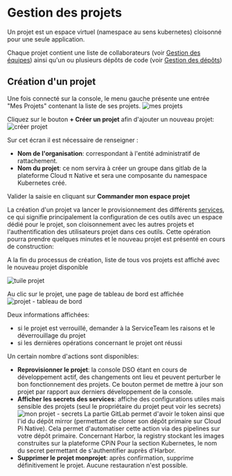 # Gestion des projets

Un projet est un espace virtuel (namespace au sens kubernetes) cloisonné pour une seule application.

Chaque projet contient une liste de collaborateurs (voir [Gestion des équipes](/guide/team)) ainsi qu'un ou plusieurs dépôts de code (voir [Gestion des dépôts](/guide/repositories-management.md))

## Création d'un projet

Une fois connecté sur la console, le menu gauche présente une entrée "Mes Projets" contenant la liste de ses projets.
![mes projets](/img/tuto/2tuto-mes-projets.png)

Cliquez sur le bouton **+ Créer un projet** afin d'ajouter un nouveau projet:
![créer projet](/img/guide/project/create_project.png)

Sur cet écran il est nécessaire de renseigner :

- **Nom de l'organisation**: correspondant à l'entité administratif de rattachement.
- **Nom du projet**: ce nom servira à créer un groupe dans gitlab de la plateforme Cloud π Native et sera une composante du namespace Kubernetes créé.

Valider la saisie en cliquant sur **Commander mon espace projet**

La création d'un projet va lancer le provisionnement des différents [services](/platform/introduction.html#services-core-proposes-par-la-plateforme), ce qui signifie principalement la configuration de ces outils avec un espace dédié pour le projet, son cloisonnement avec les autres projets et l'authentification des utilisateurs projet dans ces outils. Cette opération pourra prendre quelques minutes et le nouveau projet est présenté en cours de construction:

A la fin du processus de création, liste de tous vos projets est affiché avec le nouveau projet disponible

![tuile projet](/img/guide/project/monprojettuile.png)

Au clic sur le projet, une page de tableau de bord est affichée
![projet - tableau de bord](/img/guide/project/monprojet_tableaudebord.png)

Deux informations affichées:

- si le projet est verrouillé, demander à la ServiceTeam les raisons et le déverrouillage du projet
- si les dernières opérations concernant le projet ont réussi

Un certain nombre d'actions sont disponibles:

- **Reprovisionner le projet**: la console DSO étant en cours de développement actif, des changements ont lieu et peuvent perturber le bon fonctionnement des projets. Ce bouton permet de mettre à jour son projet par rapport aux derniers développement de la console.
- **Afficher les secrets des services**: affiche des configurations utiles mais sensible des projets (seul le propriétaire du projet peut voir les secrets)
![mon projet - secrets](/img/guide/project/monprojet_secrets.png)
La partie GitLab permet d'avoir le token ainsi que l'id du dépôt mirror (permettant de cloner son dépôt primaire sur Cloud Pi Native). Cela permet d'automatiser cette action via des pipelines sur votre dépôt primaire.
Concernant Harbor, la registry stockant les images construites sur la plateforme CPiN
Pour la section Kubernetes, le nom du secret permettant de s'authentifier auprès d'Harbor.
- **Supprimer le projet monprojet**: après confirmation, supprime définitivement le projet. Aucune restauration n'est possible.
